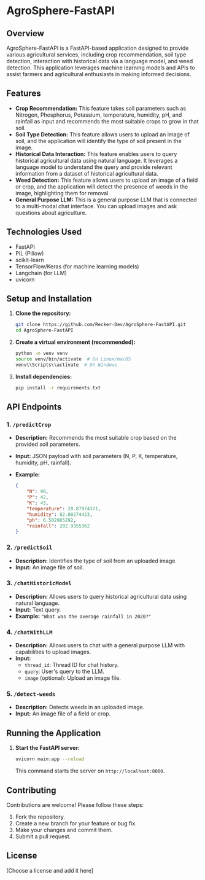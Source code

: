 
# AgroSphere-FastAPI

## Overview

AgroSphere-FastAPI is a FastAPI-based application designed to provide various agricultural services, including crop recommendation, soil type detection, interaction with historical data via a language model, and weed detection. This application leverages machine learning models and APIs to assist farmers and agricultural enthusiasts in making informed decisions.

## Features

-   **Crop Recommendation:** This feature takes soil parameters such as Nitrogen, Phosphorus, Potassium, temperature, humidity, pH, and rainfall as input and recommends the most suitable crops to grow in that soil.
-   **Soil Type Detection:** This feature allows users to upload an image of soil, and the application will identify the type of soil present in the image.
-   **Historical Data Interaction:** This feature enables users to query historical agricultural data using natural language. It leverages a language model to understand the query and provide relevant information from a dataset of historical agricultural data.
-   **Weed Detection:** This feature allows users to upload an image of a field or crop, and the application will detect the presence of weeds in the image, highlighting them for removal.
-   **General Purpose LLM:** This is a general purpose LLM that is connected to a multi-modal chat interface. You can upload images and ask questions about agriculture. 

## Technologies Used

-   FastAPI
-   PIL (Pillow)
-   scikit-learn
-   TensorFlow/Keras (for machine learning models)
-   Langchain (for LLM)
-   uvicorn

## Setup and Installation

1.  **Clone the repository:**

    ```bash
    git clone https://github.com/Recker-Dev/AgroSphere-FastAPI.git
    cd AgroSphere-FastAPI
    ```

2.  **Create a virtual environment (recommended):**

    ```bash
    python -m venv venv
    source venv/bin/activate  # On Linux/macOS
    venv\\Scripts\\activate  # On Windows
    ```

3.  **Install dependencies:**

    ```bash
    pip install -r requirements.txt
    ```

## API Endpoints

### 1. `/predictCrop`

-   **Description:** Recommends the most suitable crop based on the provided soil parameters.
-   **Input:** JSON payload with soil parameters (N, P, K, temperature, humidity, pH, rainfall).
-   **Example:**

    ```json
    {
        "N": 90,
        "P": 42,
        "K": 43,
        "temperature": 20.87974371,
        "humidity": 82.00274423,
        "ph": 6.502985292,
        "rainfall": 202.9355362
    }
    ```

### 2. `/predictSoil`

-   **Description:** Identifies the type of soil from an uploaded image.
-   **Input:** An image file of soil.

### 3. `/chatHistoricModel`

-   **Description:** Allows users to query historical agricultural data using natural language.
-   **Input:** Text query.
-   **Example:** `"What was the average rainfall in 2020?"`

### 4. `/chatWithLLM`

-   **Description:** Allows users to chat with a general purpose LLM with capabilities to upload images.
-   **Input:**
    -   `thread_id`: Thread ID for chat history.
    -   `query`: User's query to the LLM.
    -   `image` (optional): Upload an image file.

### 5. `/detect-weeds`

-   **Description:** Detects weeds in an uploaded image.
-   **Input:** An image file of a field or crop.

## Running the Application

1.  **Start the FastAPI server:**

    ```bash
    uvicorn main:app --reload
    ```

    This command starts the server on `http://localhost:8000`.

## Contributing

Contributions are welcome! Please follow these steps:

1.  Fork the repository.
2.  Create a new branch for your feature or bug fix.
3.  Make your changes and commit them.
4.  Submit a pull request.

## License

[Choose a license and add it here]
